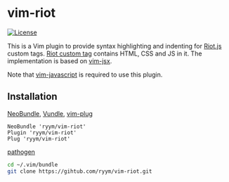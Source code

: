 # vim-riot

[![License](http://img.shields.io/badge/license-MIT-blue.svg)](/LICENSE)

This is a Vim plugin to provide syntax highlighting and indenting for
[Riot.js] custom tags. [Riot custom tag] contains HTML, CSS and JS in it.
The implementation is based on [vim-jsx].

Note that [vim-javascript] is required to use this plugin.

[Riot.js]: http://riotjs.com/
[Riot custom tag]: http://riotjs.com/guide
[vim-javascript]: https://github.com/pangloss/vim-javascript
[vim-jsx]: https://github.com/mxw/vim-jsx 

## Installation

[NeoBundle](https://github.com/Shougo/neobundle.vim),
[Vundle](https://github.com/VundleVim/Vundle.vim),
[vim-plug](https://github.com/junegunn/vim-plug)

```vim
NeoBundle 'ryym/vim-riot'
Plugin 'ryym/vim-riot'
Plug 'ryym/vim-riot'
```

[pathogen](https://github.com/tpope/vim-pathogen)

```bash
cd ~/.vim/bundle
git clone https://gihtub.com/ryym/vim-riot.git
```
